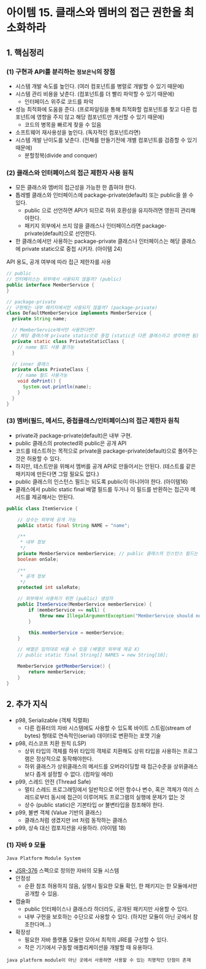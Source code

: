 # 아이템 15. 클래스와 멤버의 접근 권한을 최소화하라
## 1. 핵심정리
### (1) 구현과 API를 분리하는 `정보은닉`의 장점
- 시스템 개발 속도를 높인다. (여러 컴포넌트를 병렬로 개발할 수 있기 때문에)
- 시스템 관리 비용을 낮춘다. (컴포넌트를 더 빨리 파악할 수 있기 때문에)
  - 인터페이스 위주로 코드를 파악
- 성능 최적화에 도움을 준다. (프로파일링을 통해 최적화할 컴포넌트를 찾고 다른 컴포넌트에 영향을 주지 않고 해당 컴포넌트만 개선할 수 있기 때문에)
  - 코드의 병목을 빠르게 찾을 수 있음
- 소프트웨어 재사용성을 높인다. (독자적인 컴포넌트라면)
- 시스템 개발 난이도를 낮춘다. (전체를 만들기전에 개별 컴포넌트를 검증할 수 있기 때문에)
  - 분할정복(divide and conquer)

### (2) 클래스와 인터페이스의 접근 제한자 사용 원칙
- 모든 클래스와 멤버의 접근성을 가능한 한 좁혀야 한다.
- 톱레벨 클래스와 인터페이스에 package-private(default) 또는 public을 쓸 수 있다.
  - public 으로 선언하면 API가 되므로 하위 호환성을 유지하려면 영원히 관리해야한다.
  - 패키지 외부에서 쓰지 않을 클래스나 인터페이스라면 package-private(default)으로 선언한다.
- 한 클래스에서만 사용하는 package-private 클래스나 인터페이스는 해당 클래스에 private static으로 중첩 시키자. (아이템 24)


API 용도, 공개 여부에 따라 접근 제한자를 사용
```java
// public
// 인터페이스는 외부에서 사용되지 않을까? (public)
public interface MemberService {
}

// package-private
// 구현체는 내부 패키지에서만 사용되지 않을까? (package-private) 
class DefaultMemberService implements MemberService {
  private String name;

  // MemberService에서만 사용한다면?
  // 해당 클래스에 private static으로 중첩 (static은 다른 클래스라고 생각하면 됨) 
  private static class PrivateStaticClass {
    // name 필드 사용 불가능
  }

  // inner 클래스
  private class PrivateClass {
    // name 필드 사용가능
    void doPrint() {
      System.out.println(name);
    }
  }
}
```

### (3) 멤버(필드, 메서드, 중첩클래스/인터페이스)의 접근 제한자 원칙
- private과 package-private(default)은 내부 구현.
- public 클래스의 protected와 public은 공개 API
- 코드를 테스트하는 목적으로 private을 package-private(default)으로 풀어주는 것은 허용할 수 있다.
- 하지만, 테스트만을 위해서 멤버를 공개 API로 만들어서는 안된다. (테스트를 같은 패키지에 만든다면 그럴 필요도 없다.)
- public 클래스의 인스턴스 필드는 되도록 public이 아니어야 한다. (아이템16)
- 클래스에서 public static final 배열 필드를 두거나 이 필드를 반환하는 접근자 메서드를 제공해서는 안된다.

```java
public class ItemService {

    // 상수는 외부에 공개 가능
    public static final String NAME = "name";

    /**
     * 내부 정보
     */
    private MemberService memberService; // public 클래스의 인스턴스 필드는 public 이 아니어야 함.
    boolean onSale;

    /**
     * 공개 정보
     */
    protected int saleRate;

    // 외부에서 사용하기 위한 (public) 생성자
    public ItemService(MemberService memberService) {
        if (memberService == null) {
            throw new IllegalArgumentException("MemberService should not be null.");
        }

        this.memberService = memberService;
    }

    // 배열은 임의대로 바꿀 수 있음 (배열은 외부에 제공 X)
    // public static final String[] NAMES = new String[10];

    MemberService getMemberService() {
        return memberService;
    }
}
```

###
## 2. 추가 지식
- p98, Serializable (객체 직렬화)
  - 다른 컴퓨터의 자바 시스템에도 사용할 수 있도록 바이트 스트림(stream of bytes) 형태로 연속적인(serial) 데이터로 변환하는 포맷 기술
- p98, 리스코프 치환 원칙 (LSP)
  - 상위 타입의 객체를 하위 타입의 객체로 치환해도 상위 타입을 사용하는 프로그램은 정상적으로 동작해야한다.
  - 하위 클래스가 상위클래스의 메서드를 오버라이딩할 때 접근수준을 상위클래스보다 좁게 설정할 수 없다. (컴파일 에러)
- p99, 스레드 안전 (Thread Safe)
  - 멀티 스레드 프로그래밍에서 일반적으로 어떤 함수나 변수, 혹은 객체가 여러 스레드로부터 동시에 접근이 이루어져도 프로그램의 실행에 문제가 없는 것
  - 상수 (public static)은 기본타입 or 불변타입을 참조해야 한다.
- p99, 불변 객체 (Value 기반의 클래스)
  - 클래스처럼 생겼지만 int 처럼 동작하는 클래스
- p99, 상속 대신 컴포지션을 사용하라. (아이템 18)


### (1) 자바 9 모듈
`Java Platform Module System`
- [JSR-376](https://jcp.org/en/jsr/detail?id=376) 스펙으로 정의한 자바의 모듈 시스템
- 안정성
  - 순환 참조 허용하지 않음, 실행시 필요한 모듈 확인, 한 패키지는 한 모듈에서만 공개할 수 있음.
- 캡슐화
  - public 인터페이스나 클래스라 하더라도, 공개된 패키지만 사용할 수 있다.
  - 내부 구현을 보호하는 수단으로 사용할 수 있다. (하지만 모듈이 아닌 곳에서 참조한다며...)
- 확장성
  - 필요한 자바 플랫폼 모듈만 모아서 최적의 JRE를 구성할 수 있다.
  - 작은 기기에서 구동할 애플리케이션을 개발할 때 유용하다.

```
java platform module이 아닌 곳에서 사용하면 사용할 수 있는 치명적인 단점이 존재
```